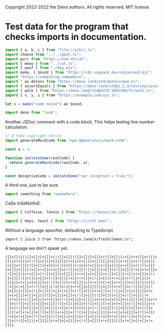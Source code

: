 Copyright 2022-2022 the Deno authors. All rights reserved. MIT license.

# Test data for the program that checks imports in documentation.

```ts
import { a, b, c } from "file://a/b/c.ts";
import cheese from "../../goat.ts";
import purr from "https://esm.sh/cat";
import { meow } from "../cat.js";
import { woof } from "./dog.mjs";
import make, { Sound } from "https://cdn.skypack.dev/noise/mod.mjs";
import "https://something.somewhere";
import * as dotenv from "https://deno.land/std/dotenv/mod.ts";
import { assertEquals } from "https://deno.land/std@1.2.3/testing/asserts.ts";
import { walk } from "https://deno.land/std@$STD_VERSION/fs/walk.ts";
import { x, y, z } from "https://example.com/xyz.ts";

let s = make("some noise") as Sound;
```

```JavaScript
import deno from "land";
```

Another JSDoc comment with a code block. This helps testing line number
calculation.

```js
// A fake copyright notice
import generateMockCode from "npm:@generators/mock-code";

const a = 1;

function imitateSome(realCode) {
  return generateMockCode(realCode, a);
}

const deceptiveCode = imitateSome("var inception = true;");
```

A third one, just to be sure.

```TypeScript
import something from "somewhere";
```

CaSe InSeNsItIvE.

```javaSCRIPT
import { Caffeine, Tannin } from "https://favourite.cafe";
```

```TYPEscript
import { Hops, Yeast } from "https://craft.beer";
```

Without a language specifier, defaulting to TypeScript.

```
import { juice } from "https://deno.land/x/fresh/lemon.ts";
```

A language we don't speak yet.

```jsfuck
([]+[])[(![]+[])[+[]]+(!![]+[][(![]+[])[+[]]+(![]+[])[!+[]+!+[]]+(![]+[])[+!+[]]+(!![]+[])[+[]]])[+!+[]+[+[]]]+([][[]]+[])[+!+[]]+(!![]+[])[+[]]+([][(![]+[])[+[]]+(![]+[])[!+[]+!+[]]+(![]+[])[+!+[]]+(!![]+[])[+[]]]+[])[!+[]+!+[]+!+[]]+(!![]+[][(![]+[])[+[]]+(![]+[])[!+[]+!+[]]+(![]+[])[+!+[]]+(!![]+[])[+[]]])[+!+[]+[+[]]]+(![]+[])[!+[]+!+[]]+(!![]+[][(![]+[])[+[]]+(![]+[])[!+[]+!+[]]+(![]+[])[+!+[]]+(!![]+[])[+[]]])[+!+[]+[+[]]]+(!![]+[])[+!+[]]]()[+!+[]+[!+[]+!+[]]]+([][[]]+[])[!+[]+!+[]]+(!![]+[])[!+[]+!+[]+!+[]]+([][[]]+[])[+!+[]]+(!![]+[][(![]+[])[+[]]+(![]+[])[!+[]+!+[]]+(![]+[])[+!+[]]+(!![]+[])[+[]]])[+!+[]+[+[]]]+([]+[])[(![]+[])[+[]]+(!![]+[][(![]+[])[+[]]+(![]+[])[!+[]+!+[]]+(![]+[])[+!+[]]+(!![]+[])[+[]]])[+!+[]+[+[]]]+([][[]]+[])[+!+[]]+(!![]+[])[+[]]+([][(![]+[])[+[]]+(![]+[])[!+[]+!+[]]+(![]+[])[+!+[]]+(!![]+[])[+[]]]+[])[!+[]+!+[]+!+[]]+(!![]+[][(![]+[])[+[]]+(![]+[])[!+[]+!+[]]+(![]+[])[+!+[]]+(!![]+[])[+[]]])[+!+[]+[+[]]]+(![]+[])[!+[]+!+[]]+(!![]+[][(![]+[])[+[]]+(![]+[])[!+[]+!+[]]+(![]+[])[+!+[]]+(!![]+[])[+[]]])[+!+[]+[+[]]]+(!![]+[])[+!+[]]]()[+!+[]+[!+[]+!+[]]]
```
